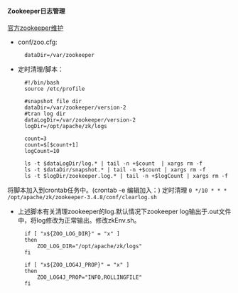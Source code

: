 #### Zookeeper日志管理

[官方zookeeper维护](https://zookeeper.apache.org/doc/r3.1.2/zookeeperAdmin.html#sc_maintenance)

+ conf/zoo.cfg:

		dataDir=/var/zookeeper
	
+ 定时清理/脚本：

		#!/bin/bash
		source /etc/profile

		#snapshot file dir
		dataDir=/var/zookeeper/version-2
		#tran log dir
		dataLogDir=/var/zookeeper/version-2
		logDir=/opt/apache/zk/logs
		
		count=3
		count=$[$count+1]
		logCount=10
		
		ls -t $dataLogDir/log.* | tail -n +$count  | xargs rm -f
		ls -t $dataDir/snapshot.* | tail -n +$count | xargs rm -f
		ls -t $logDir/zookeeper.log.* | tail -n +$logCount | xargs rm -f
		
将脚本加入到crontab任务中。(crontab -e 编辑加入：) 定时清理
	```0 */10 * * * /opt/apache/zk/zookeeper-3.4.8/conf/clearlog.sh```
	
+ 上述脚本有关清理zookeeper的log.默认情况下zookeeper log输出于.out文件中，将log修改为正常输出。修改zkEnv.sh。
	
		if [ "x${ZOO_LOG_DIR}" = "x" ]
		then
		    ZOO_LOG_DIR="/opt/apache/zk/logs"
		fi
		
		if [ "x${ZOO_LOG4J_PROP}" = "x" ]
		then
		    ZOO_LOG4J_PROP="INFO,ROLLINGFILE"
		fi